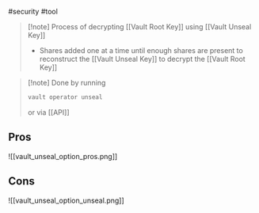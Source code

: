 #security #tool 
>[!note] Process of decrypting [[Vault Root Key]] using [[Vault Unseal Key]]
>- Shares added one at a time until enough shares are present to reconstruct the [[Vault Unseal Key]] to decrypt the [[Vault Root Key]]

>[!note] Done by running
>```bash
>vault operator unseal
>```
>or via [[API]]

## Pros
![[vault_unseal_option_pros.png]]
## Cons
![[vault_unseal_option_unseal.png]]